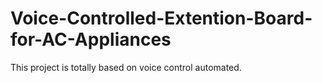 # Voice-Controlled-Extention-Board-for-AC-Appliances
This project is totally based on voice control automated.
